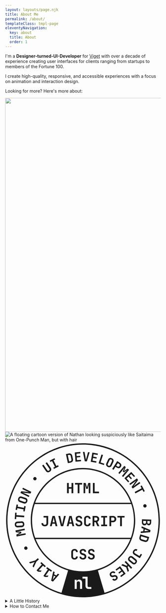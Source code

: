 ```yaml
---
layout: layouts/page.njk
title: About Me
permalink: /about/
templateClass: tmpl-page
eleventyNavigation:
  key: about
  title: About
  order: 1
---
```


<div class="feature flex items-center flex-col-to-row-medium gap-2">

  <div class="w-1/2-medium flow z-1 order-2-to-1-medium">

I'm a **Designer-turned-UI-Developer** for [Viget](https://www.viget.com) with over a decade of experience creating user interfaces for clients ranging from startups to members of the Fortune 100. 

I create high-quality, responsive, and accessible experiences with a focus on animation and interaction design.

Looking for more? Here's more about:

  </div>
  <div class="relative w-1/2-medium order-1-to-2-medium">
  <img class="rounded-1 w-full" src="https://github.com/user-attachments/assets/5469ed28-3a06-4d21-b580-eac5bc5446c0" width="1920" height="1080">
  <img class="about-inset rounded-full" src="https://github.com/user-attachments/assets/b6dad09c-953f-4ef9-abe9-1f46db156116" alt="A floating cartoon version of Nathan looking suspiciously like Saitaima from One-Punch Man, but with hair">
    <div class="svg-inset">
      <svg viewBox="0 0 355 355" xmlns="http://www.w3.org/2000/svg" xml:space="preserve" style="fill-rule:evenodd;clip-rule:evenodd;stroke-linejoin:round;stroke-miterlimit:2"><title>A rotating badge with text reading HTML, JavaScript, and CSS in the middle with a ring of text around it reading A11y, Motion, UI Development, Bad Jokes</title><path d="M177.5 2.137c96.784 0 175.361 78.576 175.361 175.361S274.284 352.859 177.5 352.859c-96.785 0-175.362-78.576-175.362-175.361S80.715 2.137 177.5 2.137ZM67.35 140.557c-3.896 11.607-6.007 24.03-6.007 36.941 0 13.956 2.466 27.34 6.987 39.74h218.34c4.52-12.4 6.986-25.784 6.986-39.74 0-12.912-2.11-25.334-6.007-36.94H67.35Zm120.134 50.707c-1.515 0-2.827-.283-3.936-.848-1.11-.565-1.968-1.365-2.576-2.4-.608-1.035-.912-2.256-.912-3.664v-10.176c0-1.408.304-2.629.912-3.664.608-1.035 1.467-1.835 2.576-2.4s2.42-.848 3.936-.848c1.493 0 2.795.283 3.904.848s1.973 1.365 2.592 2.4.928 2.256.928 3.664h-4.032c0-1.088-.293-1.925-.88-2.512s-1.424-.88-2.512-.88-1.931.288-2.528.864c-.597.576-.896 1.408-.896 2.496v10.208c0 1.088.299 1.925.896 2.512s1.44.88 2.528.88 1.925-.293 2.512-.88.88-1.424.88-2.512h4.032c0 1.408-.31 2.629-.928 3.664-.62 1.035-1.483 1.835-2.592 2.4-1.11.565-2.411.848-3.904.848Zm-60.32-.32-5.888-23.36h4.128l3.552 15.232c.192.747.368 1.552.528 2.416.16.864.283 1.552.368 2.064.085-.512.208-1.2.368-2.064.16-.864.336-1.68.528-2.448l3.424-15.2h4.064l-5.888 23.36h-5.184Zm110.656 0v-23.36h7.776c1.557 0 2.917.3 4.08.896 1.163.597 2.064 1.435 2.704 2.512.64 1.077.96 2.341.96 3.792 0 1.451-.32 2.715-.96 3.792-.64 1.077-1.541 1.915-2.704 2.512-1.163.597-2.523.896-4.08.896h-3.776v8.96h-4Zm4-12.48h3.776c1.13 0 2.027-.341 2.688-1.024.66-.683.992-1.568.992-2.656s-.331-1.973-.992-2.656-1.557-1.024-2.688-1.024h-3.776v7.36Zm-22.784 12.48v-3.616h4.704V171.2h-4.704v-3.616h13.44v3.616h-4.704v16.128h4.704v3.616h-13.44Zm43.104 0V171.2h-6.112v-3.616h16.255v3.616h-6.112v19.744h-4.031Zm-93.92.32c-1.6 0-2.981-.272-4.144-.816-1.163-.544-2.07-1.312-2.72-2.304-.651-.992-.976-2.16-.976-3.504h4c0 .96.352 1.723 1.056 2.288.704.565 1.643.848 2.816.848 1.152 0 2.053-.277 2.704-.832.65-.555.976-1.312.976-2.272 0-.789-.224-1.467-.672-2.032-.448-.565-1.067-.955-1.856-1.168l-2.816-.768c-1.813-.491-3.221-1.339-4.224-2.544-1.003-1.205-1.504-2.661-1.504-4.368 0-1.984.66-3.568 1.984-4.752 1.323-1.184 3.104-1.776 5.344-1.776 2.26 0 4.059.581 5.392 1.744 1.333 1.163 2 2.725 2 4.688h-4c0-.896-.304-1.611-.912-2.144-.608-.533-1.445-.8-2.512-.8-1.045 0-1.861.261-2.448.784s-.88 1.253-.88 2.192c0 .725.219 1.355.656 1.888.437.533 1.072.907 1.904 1.12l2.848.8c1.813.491 3.216 1.339 4.208 2.544s1.488 2.693 1.488 4.464c0 1.344-.32 2.523-.96 3.536-.64 1.013-1.536 1.797-2.688 2.352-1.152.555-2.507.832-4.064.832Zm-27.744-.32 5.888-23.36h5.152l5.92 23.36h-4.096l-1.28-5.664h-6.208l-1.28 5.664h-4.096Zm6.112-8.928h4.736l-1.408-6.272a138.22 138.22 0 0 1-.608-2.832 59.86 59.86 0 0 1-.352-1.84 59.86 59.86 0 0 1-.352 1.84c-.171.843-.373 1.776-.608 2.8l-1.408 6.304Zm52.8 8.928v-23.36h7.392c1.557 0 2.907.288 4.048.864 1.14.576 2.032 1.381 2.672 2.416.64 1.035.96 2.256.96 3.664 0 1.557-.39 2.917-1.168 4.08a6.364 6.364 0 0 1-3.152 2.48l4.64 9.856h-4.48l-4.064-9.28h-2.848v9.28h-4Zm4-12.8h3.392c1.13 0 2.016-.309 2.656-.928.64-.619.96-1.472.96-2.56s-.325-1.952-.976-2.592c-.651-.64-1.531-.96-2.64-.96h-3.392v7.04Zm-101.312 12.8 5.888-23.36h5.152l5.92 23.36h-4.096l-1.28-5.664h-6.208l-1.28 5.664h-4.096Zm6.112-8.928h4.736l-1.408-6.272a138.22 138.22 0 0 1-.608-2.832 59.86 59.86 0 0 1-.352-1.84 59.86 59.86 0 0 1-.352 1.84c-.171.843-.373 1.776-.608 2.8l-1.408 6.304Zm-17.792 9.248c-2.368 0-4.24-.651-5.616-1.952-1.376-1.301-2.064-3.061-2.064-5.28h4c0 1.152.325 2.064.976 2.736.65.672 1.552 1.008 2.704 1.008 1.13 0 2.027-.331 2.688-.992.66-.661.992-1.568.992-2.72V171.2h-6.56v-3.616h10.56v16.48c0 2.219-.688 3.973-2.064 5.264-1.376 1.29-3.248 1.936-5.616 1.936Zm196.2-53.707C270.296 93.1 227.578 61.342 177.5 61.342S84.703 93.099 68.403 137.557h218.193Zm-121.24-21.698V96.115h-6.112V92.5H175.5v3.616h-6.112v19.744h-4.032Zm13.408 0V92.5h4.736l2.24 7.424c.235.747.42 1.424.56 2.032.139.608.229 1.062.272 1.36.043-.298.133-.752.272-1.36a26.55 26.55 0 0 1 .56-2.032l2.208-7.424h4.768v23.36h-3.744v-9.824c0-2.154.085-4.154.256-6 .17-1.845.363-3.6.576-5.264l-3.168 11.04h-3.488l-3.2-10.816c.213 1.494.416 3.131.608 4.912.192 1.782.288 3.824.288 6.128v9.824h-3.744Zm21.28 0V92.5h4v19.744h9.92v3.616h-13.92Zm-59.008 0V92.5h4v9.376h6.272V92.5h4v23.36h-4v-10.368h-6.272v10.368h-4ZM226.6 342.753c71.24-21.164 123.26-87.182 123.26-165.255 0-95.129-77.233-172.361-172.361-172.361-95.13 0-172.362 77.232-172.362 172.361 0 78.073 52.02 144.091 123.26 165.255l15.099-51.029c-49.22-14.65-85.154-60.274-85.154-114.226 0-65.765 53.392-119.156 119.157-119.156 65.765 0 119.156 53.391 119.156 119.156 0 53.952-35.933 99.577-85.153 114.226l15.098 51.03ZM43.64 186.09c.128 2.026-.334 3.668-1.387 4.926-1.054 1.259-2.535 1.949-4.445 2.07l-9.204.585c-1.91.12-3.467-.375-4.671-1.49-1.204-1.115-1.871-2.686-2-4.711-.128-2.026.334-3.669 1.387-4.927 1.053-1.258 2.526-1.947 4.416-2.068l9.233-.586c1.91-.122 3.467.375 4.67 1.49 1.205 1.115 1.872 2.685 2 4.711Zm-3.184.202c-.063-.984-.375-1.71-.938-2.178-.562-.467-1.335-.67-2.32-.608l-9.203.585c-.984.063-1.725.362-2.224.897-.5.536-.717 1.295-.654 2.279.062.984.375 1.71.937 2.178.563.468 1.336.671 2.32.608l9.204-.585c.984-.062 1.725-.361 2.224-.897.498-.535.716-1.295.654-2.279Zm231.537-104.56 15.575-14.337 8.603 9.344-2.347 2.16-6.187-6.72-4.054 3.731 5.5 5.974-2.262 2.082-5.5-5.974-4.565 4.204 6.187 6.72-2.347 2.161-8.603-9.345ZM46.957 210.34l-20.771 4.088-.83-4.211 6.21-3.291c.623-.34 1.193-.624 1.709-.854.516-.23.904-.39 1.162-.48-.273.015-.692.013-1.257-.004a23.59 23.59 0 0 1-1.905-.142l-6.988-.664-.834-4.24 20.77-4.088.657 3.329-8.736 1.72a59.2 59.2 0 0 1-5.38.822 137.7 137.7 0 0 1-4.781.409l10.37.885.61 3.102-9.056 4.738c1.29-.451 2.71-.918 4.26-1.401 1.55-.482 3.35-.925 5.4-1.328l8.735-1.72.655 3.33Zm3.525 28.915c.483.99.564 1.95.243 2.882-.32.93-.976 1.637-1.967 2.12-.99.483-1.951.564-2.881.243-.931-.32-1.638-.976-2.121-1.967-.483-.99-.564-1.951-.243-2.881.32-.931.976-1.638 1.967-2.121.99-.483 1.95-.564 2.88-.243.932.32 1.639.976 2.122 1.967Zm241.927 7.437c1.108-1.837 2.49-2.985 4.143-3.444 1.654-.46 3.342-.17 5.064.87l-1.873 3.104c-.894-.54-1.754-.714-2.58-.523-.826.19-1.508.732-2.048 1.626-.529.877-.692 1.728-.488 2.55.204.823.752 1.504 1.646 2.043l9.983 6.022 3.071-5.091 2.806 1.693-4.943 8.194-12.789-7.714c-1.722-1.038-2.76-2.393-3.119-4.065-.357-1.672.018-3.427 1.127-5.265Zm2.991-133.705 15.804-8.39-2.597-4.893 2.895-1.536 6.907 13.012-2.894 1.536-2.597-4.892-15.804 8.39-1.714-3.227Zm-20.25 157.119 14.552 15.375-2.632 2.492-5.94-6.276-1.812 1.714 3.013 9.047-2.844 2.691-3.483-10.598-11.237-4.617 2.927-2.771 9.472 3.933 1.79-1.695-6.438-6.803 2.632-2.492Zm8.128-175.74 17.266-12.25 2.568 3.618-10.549 14.702a89.26 89.26 0 0 1 1.685-1.409c.653-.534 1.32-1.072 2.001-1.615a42.755 42.755 0 0 1 1.851-1.402l8.183-5.806 1.913 2.697-17.266 12.25-2.567-3.62 10.582-14.654c-.435.356-.959.787-1.572 1.293a92.491 92.491 0 0 1-1.903 1.528c-.656.512-1.267.97-1.835 1.373l-8.444 5.99-1.913-2.696ZM123.355 300.78l-14.364 16.441-4.16-2.119 4.829-21.299 3.307 1.685-1.296 5.101 5.013 2.553 3.364-4.047 3.307 1.685Zm-8.608 4.695-3.824-1.948-1.443 5.644c-.241.941-.465 1.786-.674 2.537a56.584 56.584 0 0 1-.473 1.631c.21-.284.557-.73 1.04-1.34.486-.612 1.033-1.282 1.644-2.012l3.73-4.512Zm-37.835-38.852-5.824 5.015-6.17 13.501-2.478-2.878 3.403-7.293c.275-.57.569-1.102.88-1.6.31-.497.565-.87.762-1.115-.285.143-.694.335-1.226.577-.532.24-1.1.456-1.703.644l-7.66 2.348-2.46-2.857 14.268-4.096 5.824-5.015 2.384 2.769Zm234.498-75.31 20.051 8.637-.743 4.609-21.754 1.928.59-3.664 5.253-.33.895-5.553-4.883-1.962.591-3.665Zm7.106 6.756-.683 4.237 5.815-.355c.97-.06 1.843-.104 2.621-.135a53.134 53.134 0 0 1 1.697-.05 56.754 56.754 0 0 1-1.595-.58c-.73-.275-1.535-.591-2.418-.948l-5.437-2.17Zm-36.537 63.515c1.275-1.58 2.726-2.477 4.352-2.692 1.627-.216 3.186.278 4.675 1.48l7.177 5.79c1.49 1.203 2.301 2.62 2.435 4.257.133 1.635-.437 3.243-1.712 4.823-1.275 1.58-2.725 2.477-4.352 2.692-1.627.216-3.178-.272-4.652-1.461l-7.2-5.81c-1.49-1.202-2.3-2.62-2.435-4.256-.133-1.635.437-3.243 1.712-4.823Zm2.483 2.003c-.619.768-.88 1.514-.782 2.239.098.725.531 1.397 1.298 2.016l7.177 5.79c.768.62 1.516.9 2.246.844.73-.057 1.403-.47 2.022-1.237.62-.768.88-1.514.782-2.24-.098-.724-.53-1.396-1.298-2.015l-7.177-5.791c-.768-.62-1.516-.9-2.245-.843-.73.058-1.404.47-2.023 1.237ZM160.427 44.006l-1.681-21.103 12.662-1.01.254 3.18-9.107.727.438 5.492 8.094-.645.244 3.065-8.094.645.493 6.186 9.106-.725.253 3.179-12.662 1.009Zm21.169-.88-4.294-21.406 3.737.184 2.539 13.945c.14.684.265 1.42.37 2.21.108.789.188 1.417.243 1.884.099-.46.24-1.077.424-1.851a36.61 36.61 0 0 1 .587-2.193l3.773-13.607 3.679.18-6.366 20.884-4.692-.23ZM43.253 170.593l-17.854-1.179-.365 5.527-3.27-.216.97-14.7 3.27.216-.364 5.527 17.854 1.18-.241 3.645Zm1.203-13.097-3.215-.632.82-4.183-14.341-2.816-.821 4.183-3.216-.63 2.347-11.953 3.215.631-.821 4.183 14.342 2.816.822-4.183 3.215.632-2.347 11.952ZM195.16 44.112l3.758-20.834 12.5 2.255-.566 3.139-8.99-1.621-.978 5.422 7.99 1.442-.545 3.025-7.991-1.441-1.101 6.107 8.99 1.62-.567 3.14-12.5-2.254ZM50.359 134.763c-.645 1.924-1.693 3.271-3.143 4.04-1.45.767-3.082.847-4.897.24l-8.744-2.932c-1.815-.608-3.07-1.655-3.764-3.142-.695-1.487-.72-3.193-.075-5.117.645-1.925 1.693-3.272 3.143-4.04 1.45-.768 3.074-.85 4.87-.249l8.772 2.94c1.814.608 3.069 1.656 3.764 3.142.694 1.487.719 3.193.074 5.118Zm-3.025-1.014c.314-.935.298-1.725-.046-2.37-.345-.646-.984-1.126-1.92-1.439l-8.743-2.93c-.935-.314-1.734-.316-2.398-.009-.664.308-1.153.93-1.466 1.864-.313.935-.298 1.725.047 2.371.344.645.984 1.125 1.919 1.438l8.744 2.93c.935.314 1.734.317 2.398.01.664-.309 1.152-.93 1.465-1.865Zm59.403 158.24-1.864 2.694-4.532-3.134-8.346 12.07 6.898-.237-2.177 3.15-6.003.114-3.53-2.442 10.177-14.716-3.65-2.524 1.864-2.694 11.163 7.718Zm-14.182-10.114-2.196 2.432-4.09-3.694-9.835 10.888 6.87.657L80.738 295l-5.967-.662-3.185-2.877 11.994-13.277-3.293-2.974 2.197-2.432 10.07 9.098ZM70.61 85.172c-.721.833-1.573 1.285-2.554 1.356-.982.07-1.89-.255-2.723-.977-.833-.72-1.285-1.572-1.355-2.554-.071-.982.254-1.889.976-2.722.72-.834 1.573-1.285 2.554-1.356.982-.07 1.89.255 2.723.976s1.285 1.573 1.355 2.555c.07.981-.254 1.89-.976 2.722Zm241.463 89.98 21.158.727-.223 6.492c-.07 2.029-.619 3.63-1.645 4.804-1.027 1.174-2.372 1.732-4.033 1.675-1.16-.04-2.13-.378-2.91-1.014-.782-.636-1.28-1.48-1.495-2.532-.292 1.17-.909 2.091-1.85 2.765-.943.674-2.09.987-3.443.941-1.217-.042-2.27-.363-3.158-.965-.889-.601-1.562-1.417-2.02-2.449-.458-1.031-.663-2.242-.615-3.633l.234-6.811Zm12.312 3.963-.099 2.898c-.033.947.197 1.709.69 2.287.493.578 1.184.883 2.072.913.87.03 1.57-.222 2.101-.755.531-.533.813-1.282.846-2.248l.1-2.899-5.71-.196Zm-9.419-.324-.105 3.043c-.036 1.063.22 1.909.77 2.537.548.628 1.315.959 2.301.993.985.034 1.793-.243 2.422-.831.63-.587.963-1.413 1-2.475l.104-3.044-6.492-.223ZM111.235 60.431l-1.486-2.92 3.799-1.933-6.63-13.026-3.8 1.934-1.486-2.921 10.855-5.525 1.486 2.92-3.8 1.934 6.63 13.026 3.8-1.934 1.487 2.92-10.855 5.526Zm196.952 149.18 20.288 6.044-1.796 6.03c-.409 1.372-1.027 2.484-1.856 3.337-.829.852-1.799 1.416-2.909 1.69-1.11.274-2.305.22-3.584-.16l-7.587-2.26c-1.279-.381-2.312-.991-3.1-1.831a5.974 5.974 0 0 1-1.525-3.011c-.227-1.167-.137-2.437.272-3.808l1.797-6.031Zm2.077 4.402-.76 2.557c-.299 1-.245 1.884.162 2.65.407.767 1.111 1.3 2.112 1.598l7.587 2.26c.982.293 1.853.229 2.614-.19.76-.42 1.29-1.13 1.587-2.13l.762-2.556-14.064-4.19ZM213.13 47.74l6.537-20.136 3.448 1.12-5.525 17.018 8.55 2.776-1.011 3.117-12-3.895Zm30.965 12.774 11.437-17.815 5.93 3.807c1.188.763 2.079 1.656 2.672 2.68.594 1.026.871 2.106.832 3.24-.039 1.135-.414 2.256-1.124 3.362-.71 1.107-1.572 1.914-2.588 2.422-1.015.509-2.113.706-3.292.592-1.18-.113-2.362-.551-3.55-1.314l-2.88-1.85-4.386 6.835-3.051-1.96Zm9.16-7.56 2.88 1.85c.863.553 1.713.732 2.552.535.838-.197 1.524-.71 2.056-1.54.533-.83.714-1.667.544-2.511-.17-.845-.686-1.544-1.548-2.097l-2.88-1.85-3.603 5.614Zm61.85 92.578c-.25-1.073-.115-2.027.404-2.863.52-.836 1.317-1.379 2.39-1.629 1.073-.25 2.028-.115 2.864.405.836.52 1.378 1.316 1.63 2.39.25 1.073.114 2.027-.406 2.863-.52.836-1.317 1.38-2.39 1.63-1.073.25-2.028.114-2.863-.406-.836-.52-1.379-1.316-1.629-2.39ZM142.966 47.417l-4.423-20.703 6.154-1.315c1.399-.3 2.672-.29 3.817.03 1.146.319 2.105.9 2.878 1.743.774.843 1.3 1.917 1.578 3.22l1.654 7.743c.279 1.305.239 2.505-.12 3.6-.36 1.094-.997 2.02-1.912 2.78-.915.759-2.072 1.288-3.472 1.587l-6.154 1.315Zm2.867-3.934 2.609-.557c1.02-.218 1.77-.69 2.248-1.415.478-.724.608-1.597.389-2.618l-1.654-7.743c-.214-1.002-.687-1.736-1.42-2.202-.732-.466-1.608-.59-2.63-.372l-2.608.557 3.066 14.35ZM53.77 124.526l-19.028-9.279 1.945-3.988 17.959 2.208a88.392 88.392 0 0 1-2.044-.803c-.781-.316-1.574-.643-2.377-.98a42.937 42.937 0 0 1-2.117-.953l-9.02-4.398 1.45-2.972 19.029 9.28-1.945 3.987-17.934-2.26c.52.211 1.15.464 1.888.76.738.295 1.489.607 2.253.937.764.33 1.459.647 2.085.952l9.305 4.538-1.45 2.971ZM262.08 282.11l12.517 17.071-10.243 7.511-1.886-2.573 7.366-5.4-3.258-4.445-6.547 4.802-1.818-2.479 6.547-4.802-3.668-5.005-7.367 5.402-1.886-2.573 10.243-7.51Zm-19.787 12.79c1.269-.704 2.483-1.094 3.644-1.173 1.16-.079 2.217.132 3.168.632.95.501 1.722 1.285 2.312 2.35l-3.172 1.756c-.421-.76-1.035-1.21-1.841-1.35-.807-.14-1.675.048-2.605.563-.914.506-1.506 1.121-1.78 1.847-.271.725-.197 1.468.225 2.23.346.625.82 1.064 1.424 1.316.604.251 1.265.288 1.985.111l2.569-.627c1.653-.407 3.142-.353 4.466.163 1.324.515 2.36 1.45 3.11 2.803.87 1.573 1.04 3.12.512 4.638-.53 1.52-1.681 2.771-3.457 3.754-1.793.993-3.473 1.321-5.041.984-1.567-.336-2.782-1.283-3.643-2.839l3.17-1.756c.395.711.949 1.144 1.666 1.3.716.156 1.497 0 2.342-.468.829-.459 1.36-1.025 1.597-1.696.236-.672.148-1.38-.264-2.125-.32-.575-.768-.978-1.35-1.209-.58-.23-1.247-.248-2-.052l-2.61.616c-1.653.407-3.137.35-4.453-.17-1.315-.52-2.361-1.482-3.14-2.886-.59-1.066-.852-2.14-.79-3.225.063-1.085.429-2.1 1.099-3.045.67-.945 1.622-1.76 2.857-2.443ZM101.866 66.778c-1.708 1.168-3.364 1.615-4.968 1.34-1.603-.273-2.956-1.216-4.058-2.828l-8.542-12.498 3.017-2.062 8.525 12.474c.568.83 1.217 1.335 1.948 1.514.732.179 1.496-.004 2.294-.55.782-.534 1.227-1.177 1.333-1.93.107-.751-.123-1.542-.691-2.372l-8.525-12.474 3.017-2.062 8.542 12.498c1.1 1.612 1.493 3.212 1.173 4.8-.32 1.589-1.341 2.972-3.065 4.15Zm132.326-10.85c-1.84-.858-3.06-2.051-3.66-3.578-.6-1.528-.495-3.16.314-4.893l3.897-8.36c.809-1.733 1.99-2.862 3.547-3.385 1.555-.522 3.253-.355 5.093.503 1.839.858 3.059 2.05 3.659 3.578.6 1.527.499 3.15-.301 4.867l-3.91 8.385c-.808 1.734-1.99 2.863-3.546 3.386-1.555.522-3.253.355-5.093-.503Zm1.348-2.891c.894.416 1.68.49 2.36.22.68-.27 1.23-.851 1.646-1.744l3.897-8.36c.417-.892.509-1.686.279-2.38-.231-.695-.794-1.25-1.687-1.667-.894-.416-1.681-.49-2.361-.221-.68.27-1.23.852-1.645 1.745l-3.897 8.358c-.417.894-.51 1.688-.28 2.382.232.695.794 1.25 1.688 1.667Zm22.602 16.697 13.577-16.242 3.293 2.752-2.758 6.464c-.27.656-.534 1.235-.79 1.739-.258.503-.459.87-.603 1.103.204-.182.53-.445.98-.787.45-.342.973-.705 1.57-1.087l5.851-3.88 3.315 2.772L269 78.81l-2.603-2.176 5.71-6.83a59.288 59.288 0 0 1 3.666-4.023 134.902 134.902 0 0 1 3.46-3.326l-8.62 5.835-2.425-2.027 4.062-9.38a131.468 131.468 0 0 1-2.433 3.768c-.902 1.35-2.022 2.827-3.36 4.429l-5.71 6.83-2.604-2.176ZM69.47 220.239c17.04 42.985 59.009 73.415 108.029 73.415 49.02 0 90.987-30.43 108.028-73.415H69.471Zm107.853 46.65c-1.6 0-2.981-.272-4.144-.816-1.163-.544-2.07-1.312-2.72-2.304-.651-.992-.976-2.16-.976-3.504h4c0 .96.352 1.723 1.056 2.288.704.566 1.643.848 2.816.848 1.152 0 2.053-.277 2.704-.832.65-.554.976-1.312.976-2.272 0-.79-.224-1.466-.672-2.032-.448-.565-1.067-.954-1.856-1.168l-2.816-.768c-1.813-.49-3.221-1.338-4.224-2.544-1.003-1.205-1.504-2.661-1.504-4.368 0-1.984.66-3.568 1.984-4.752 1.323-1.184 3.104-1.776 5.344-1.776 2.26 0 4.059.582 5.392 1.744 1.333 1.163 2 2.726 2 4.688h-4c0-.896-.304-1.61-.912-2.144-.608-.533-1.445-.8-2.512-.8-1.045 0-1.861.262-2.448.784-.587.523-.88 1.254-.88 2.192 0 .726.219 1.355.656 1.888.437.534 1.072.907 1.904 1.12l2.848.8c1.813.49 3.216 1.339 4.208 2.544.992 1.206 1.488 2.694 1.488 4.464 0 1.344-.32 2.523-.96 3.536-.64 1.014-1.536 1.798-2.688 2.352-1.152.555-2.507.832-4.064.832Zm19.2 0c-1.6 0-2.981-.272-4.144-.816-1.163-.544-2.07-1.312-2.72-2.304-.651-.992-.976-2.16-.976-3.504h4c0 .96.352 1.723 1.056 2.288.704.566 1.643.848 2.816.848 1.152 0 2.053-.277 2.704-.832.65-.554.976-1.312.976-2.272 0-.79-.224-1.466-.672-2.032-.448-.565-1.067-.954-1.856-1.168l-2.816-.768c-1.813-.49-3.221-1.338-4.224-2.544-1.003-1.205-1.504-2.661-1.504-4.368 0-1.984.66-3.568 1.984-4.752 1.323-1.184 3.104-1.776 5.344-1.776 2.26 0 4.059.582 5.392 1.744 1.333 1.163 2 2.726 2 4.688h-4c0-.896-.304-1.61-.912-2.144-.608-.533-1.445-.8-2.512-.8-1.045 0-1.861.262-2.448.784-.587.523-.88 1.254-.88 2.192 0 .726.219 1.355.656 1.888.437.534 1.072.907 1.904 1.12l2.848.8c1.813.49 3.216 1.339 4.208 2.544.992 1.206 1.488 2.694 1.488 4.464 0 1.344-.32 2.523-.96 3.536-.64 1.014-1.536 1.798-2.688 2.352-1.152.555-2.507.832-4.064.832Zm-38.336 0c-1.515 0-2.827-.282-3.936-.848-1.11-.565-1.968-1.365-2.576-2.4-.608-1.034-.912-2.256-.912-3.664V249.8c0-1.408.304-2.63.912-3.664.608-1.034 1.467-1.834 2.576-2.4 1.109-.565 2.42-.848 3.936-.848 1.493 0 2.795.283 3.904.848 1.109.566 1.973 1.366 2.592 2.4.619 1.035.928 2.256.928 3.664h-4.032c0-1.088-.293-1.925-.88-2.512-.587-.586-1.424-.88-2.512-.88s-1.931.288-2.528.864c-.597.576-.896 1.408-.896 2.496v10.208c0 1.088.299 1.926.896 2.512.597.587 1.44.88 2.528.88s1.925-.293 2.512-.88c.587-.586.88-1.424.88-2.512h4.032c0 1.408-.31 2.63-.928 3.664-.62 1.035-1.483 1.835-2.592 2.4-1.11.566-2.411.848-3.904.848Zm31.89 66.895h6.46v-4.294h-6.118c-.76 0-1.362-.235-1.805-.703-.443-.469-.665-1.096-.665-1.88v-20.863h-11.628v4.294h6.878v16.682c0 2.026.627 3.66 1.88 4.902 1.255 1.241 2.92 1.862 4.998 1.862Zm-31.616 0h4.75v-13.072c0-1.318.336-2.33 1.007-3.04.67-.71 1.602-1.064 2.793-1.064 1.14 0 2.046.342 2.717 1.026.67.684 1.007 1.66 1.007 2.926v13.224h4.75v-13.718c0-2.306-.614-4.142-1.843-5.51-1.23-1.368-2.87-2.052-4.921-2.052-1.545 0-2.8.386-3.762 1.16-.963.771-1.558 1.842-1.786 3.21h-.076v-3.99h-4.636v20.9Z" fill="currentColor"/></svg>
    </div>
  </div>
</div>

<details class="popout details flow-2">
<summary class="font-bold">A Little History</summary>

<hr class="my-1">
<div class="flow flow-1">

### An Art Degree?

Yep. I originally thought I was going to be a **[Sequential Artist](https://en.wikipedia.org/wiki/Sequential_art)** and work at Marvel ... BUT in a dash of prudence unbecoming of my younger self I decided to diversify and found graphic design which combined my love of art AND computers. I finished school and went into marketing and advertising.

I had been playing around with **Flash** at the time (remember Flash? No? Oh... 👴), but started to learn **HTML** and **CSS** on the side. A real turning point for me was **[Ethan Marcotte](https://ethanmarcotte.com/)'s** article on **[Responsive Design](https://alistapart.com/article/responsive-web-design/)** and the realization of how fluid the web could be! I soon after bamboozled my way into an agency as a **Designer-Who-Codes** and spent many years there doing more and more code (and loving every minute of it)...

I eventually went `full developer` in 2022 at **[Viget](https://www.viget.com/about/team/nlong/)** where I work now as a **UI Developer**.

</div>
</details>

<details class="popout details flow-2">
<summary class="font-bold">How to Contact Me</summary>

<hr class="my-1">
<div class="flow flow-1">

The best way to have a real conversation with me is by email: <a data-module="email-hider"></a>

You can also find me in these spaces:

- [Github](https://github.com/nathanlong) - Code and projects
- [CodePen](https://codepen.io/nathanlong) - Demos and experiments
- [LinkedIn](https://www.linkedin.com/in/nathanmlong/) - Digital resume and recruiter spam

</div>

</details>
